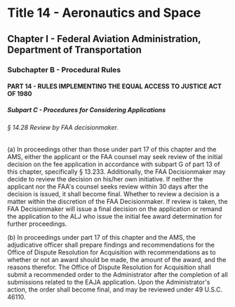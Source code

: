 
# Title 14 - Aeronautics and Space
## Chapter I - Federal Aviation Administration, Department of Transportation
### Subchapter B - Procedural Rules
#### PART 14 - RULES IMPLEMENTING THE EQUAL ACCESS TO JUSTICE ACT OF 1980
##### Subpart C - Procedures for Considering Applications
###### § 14.28 Review by FAA decisionmaker.

(a) In proceedings other than those under part 17 of this chapter and the AMS, either the applicant or the FAA counsel may seek review of the initial decision on the fee application in accordance with subpart G of part 13 of this chapter, specifically § 13.233. Additionally, the FAA Decisionmaker may decide to review the decision on his/her own initiative. If neither the applicant nor the FAA's counsel seeks review within 30 days after the decision is issued, it shall become final. Whether to review a decision is a matter within the discretion of the FAA Decisionmaker. If review is taken, the FAA Decisionmaker will issue a final decision on the application or remand the application to the ALJ who issue the initial fee award determination for further proceedings.

(b) In proceedings under part 17 of this chapter and the AMS, the adjudicative officer shall prepare findings and recommendations for the Office of Dispute Resolution for Acquisition with recommendations as to whether or not an award should be made, the amount of the award, and the reasons therefor. The Office of Dispute Resolution for Acquisition shall submit a recommended order to the Administrator after the completion of all submissions related to the EAJA application. Upon the Administrator's action, the order shall become final, and may be reviewed under 49 U.S.C. 46110.
